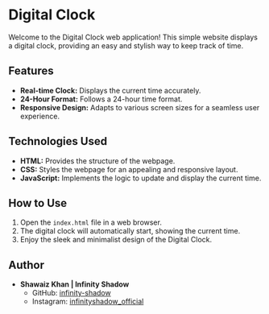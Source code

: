 # Digital Clock

Welcome to the Digital Clock web application! This simple website displays a digital clock, providing an easy and stylish way to keep track of time.

## Features

- **Real-time Clock:** Displays the current time accurately.
- **24-Hour Format:** Follows a 24-hour time format.
- **Responsive Design:** Adapts to various screen sizes for a seamless user experience.

## Technologies Used

- **HTML:** Provides the structure of the webpage.
- **CSS:** Styles the webpage for an appealing and responsive layout.
- **JavaScript:** Implements the logic to update and display the current time.

## How to Use

1. Open the `index.html` file in a web browser.
2. The digital clock will automatically start, showing the current time.
3. Enjoy the sleek and minimalist design of the Digital Clock.

## Author

- **Shawaiz Khan | Infinity Shadow**
  - GitHub: [infinity-shadow](https://github.com/infinity-shadow)
  - Instagram: [infinityshadow_official](https://www.instagram.com/infinityshadow_official/)